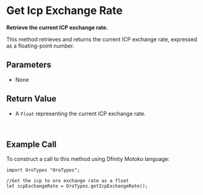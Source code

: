 # Get Icp Exchange Rate

**Retrieve the current ICP exchange rate.**

This method retrieves and returns the current ICP exchange rate, expressed as a floating-point number.

## Parameters

- None

## Return Value

- A `Float` representing the current ICP exchange rate.

&nbsp;

## Example Call

To construct a call to this method using Dfinity Motoko language:

```Motoko
import OroTypes "OroTypes";

//Get the icp to oro exchange rate as a float
let icpExchangeRate = OroTypes.getIcpExchangeRate();
```